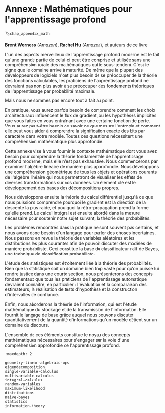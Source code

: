# Annexe : Mathématiques pour l'apprentissage profond
:label:`chap_appendix_math` 

 **Brent Werness** (*Amazon*), **Rachel Hu** (*Amazon*), et auteurs de ce livre


 L'un des aspects merveilleux de l'apprentissage profond moderne est le fait qu'une grande partie de celui-ci peut être comprise et utilisée sans une compréhension totale des mathématiques qui le sous-tendent.  C'est le signe que le domaine arrive à maturité.  De même que la plupart des développeurs de logiciels n'ont plus besoin de se préoccuper de la théorie des fonctions calculables, les praticiens de l'apprentissage profond ne devraient pas non plus avoir à se préoccuper des fondements théoriques de l'apprentissage par probabilité maximale.

Mais nous ne sommes pas encore tout à fait au point.

En pratique, vous aurez parfois besoin de comprendre comment les choix architecturaux influencent le flux de gradient, ou les hypothèses implicites que vous faites en vous entraînant avec une certaine fonction de perte.  Vous aurez peut-être besoin de savoir ce que mesure l'entropie et comment elle peut vous aider à comprendre la signification exacte des bits par caractère dans votre modèle.  Toutes ces questions nécessitent une compréhension mathématique plus approfondie.

Cette annexe vise à vous fournir le contexte mathématique dont vous avez besoin pour comprendre la théorie fondamentale de l'apprentissage profond moderne, mais elle n'est pas exhaustive.  Nous commencerons par examiner l'algèbre linéaire de manière plus approfondie.  Nous développons une compréhension géométrique de tous les objets et opérations courants de l'algèbre linéaire qui nous permettront de visualiser les effets de diverses transformations sur nos données.  Un élément clé est le développement des bases des décompositions propres.

Nous développons ensuite la théorie du calcul différentiel jusqu'à ce que nous puissions comprendre pourquoi le gradient est la direction de la descente la plus raide, et pourquoi la rétro-propagation prend la forme qu'elle prend.  Le calcul intégral est ensuite abordé dans la mesure nécessaire pour soutenir notre sujet suivant, la théorie des probabilités.

Les problèmes rencontrés dans la pratique ne sont souvent pas certains, et nous avons donc besoin d'un langage pour parler des choses incertaines.  Nous passons en revue la théorie des variables aléatoires et les distributions les plus courantes afin de pouvoir discuter des modèles de manière probabiliste.  Ceci constitue la base du classificateur naïf de Bayes, une technique de classification probabiliste.

L'étude des statistiques est étroitement liée à la théorie des probabilités.  Bien que la statistique soit un domaine bien trop vaste pour qu'on puisse lui rendre justice dans une courte section, nous présenterons des concepts fondamentaux que tous les praticiens de l'apprentissage automatique devraient connaître, en particulier : l'évaluation et la comparaison des estimateurs, la réalisation de tests d'hypothèse et la construction d'intervalles de confiance.

Enfin, nous aborderons la théorie de l'information, qui est l'étude mathématique du stockage et de la transmission de l'information.  Elle fournit le langage de base grâce auquel nous pouvons discuter quantitativement de la quantité d'informations qu'un modèle détient sur un domaine du discours.

L'ensemble de ces éléments constitue le noyau des concepts mathématiques nécessaires pour s'engager sur la voie d'une compréhension approfondie de l'apprentissage profond.

```toc
:maxdepth: 2

geometry-linear-algebraic-ops
eigendecomposition
single-variable-calculus
multivariable-calculus
integral-calculus
random-variables
maximum-likelihood
distributions
naive-bayes
statistics
information-theory
```

